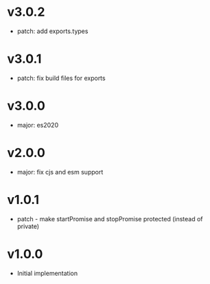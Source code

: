 # v3.0.2

- patch: add exports.types

# v3.0.1

- patch: fix build files for exports

# v3.0.0

- major: es2020

# v2.0.0

- major: fix cjs and esm support

# v1.0.1

- patch - make startPromise and stopPromise protected (instead of private)

# v1.0.0

- Initial implementation
